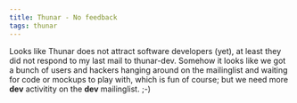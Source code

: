 ```yaml
---
title: Thunar - No feedback
tags: thunar
---
```


Looks like Thunar does not attract software developers (yet), at least they did not respond to my last mail to thunar-dev. Somehow it looks like we got a bunch of users and hackers hanging around on the mailinglist and waiting for code or mockups to play with, which is fun of course; but we need more <b>dev</b> activitity on the <b>dev</b> mailinglist. ;-)

